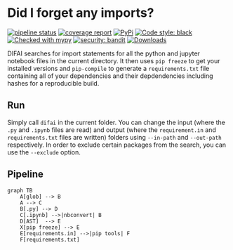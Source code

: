 # Did I forget any imports?

[![pipeline status](https://gitlab.com/marvin.vanaalst/difai/badges/main/pipeline.svg)](https://gitlab.com/marvin.vanaalst/difai/-/commits/main)
[![coverage report](https://gitlab.com/marvin.vanaalst/difai/badges/main/coverage.svg)](https://gitlab.com/marvin.vanaalst/difai/-/commits/main)
[![PyPi](https://img.shields.io/pypi/v/difai)](https://pypi.org/project/difai/)
[![Code style: black](https://img.shields.io/badge/code%20style-black-000000.svg)](https://github.com/psf/black)
[![Checked with mypy](http://www.mypy-lang.org/static/mypy_badge.svg)](http://mypy-lang.org/)
[![security: bandit](https://img.shields.io/badge/security-bandit-yellow.svg)](https://github.com/PyCQA/bandit)
[![Downloads](https://pepy.tech/badge/difai)](https://pepy.tech/project/difai)

DIFAI searches for import statements for all the python and jupyter notebook files in the current directory. It then uses `pip freeze` to get your installed versions and `pip-compile` to generate a `requirements.txt` file containing all of your dependencies and their depdendencies including hashes for a reproducible build.

## Run

Simply call `difai` in the current folder.
You can change the input (where the `.py` and `.ipynb` files are read) and output (where the `requirement.in` and `requirements.txt` files are written) folders using
`--in-path` and `--out-path` respectively.
In order to exclude certain packages from the search, you can use the `--exclude` option.

## Pipeline

<div class="center">

```mermaid
graph TB
    A[glob] --> B
    A --> C
    B[.py] --> D
    C[.ipynb] -->|nbconvert| B
    D[AST]  --> E
    X[pip freeze] --> E
    E[requirements.in] -->|pip tools| F
    F[requirements.txt]
```

</div>
